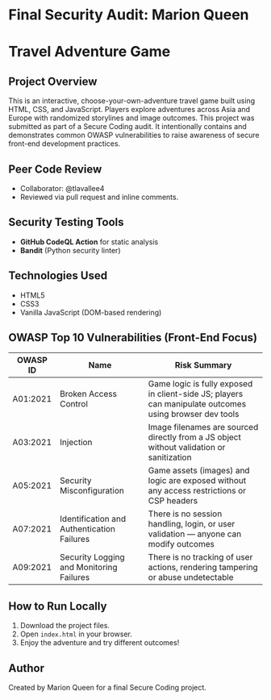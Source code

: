 # Final Security Audit: Marion Queen
# Travel Adventure Game

## Project Overview
This is an interactive, choose-your-own-adventure travel game built using HTML, CSS, and JavaScript. Players explore adventures across Asia and Europe with randomized storylines and image outcomes.
This project was submitted as part of a Secure Coding audit. It intentionally contains and demonstrates common OWASP vulnerabilities to raise awareness of secure front-end development practices.

## Peer Code Review
- Collaborator: @tlavallee4
- Reviewed via pull request and inline comments.

## Security Testing Tools
- **GitHub CodeQL Action** for static analysis
- **Bandit** (Python security linter)

## Technologies Used
- HTML5
- CSS3
- Vanilla JavaScript (DOM-based rendering)

## OWASP Top 10 Vulnerabilities (Front-End Focus)

| OWASP ID | Name | Risk Summary |
|----------|------|----------------|
| A01:2021 | Broken Access Control | Game logic is fully exposed in client-side JS; players can manipulate outcomes using browser dev tools |
| A03:2021 | Injection | Image filenames are sourced directly from a JS object without validation or sanitization |
| A05:2021 | Security Misconfiguration | Game assets (images) and logic are exposed without any access restrictions or CSP headers |
| A07:2021 | Identification and Authentication Failures | There is no session handling, login, or user validation — anyone can modify outcomes |
| A09:2021 | Security Logging and Monitoring Failures | There is no tracking of user actions, rendering tampering or abuse undetectable |


## How to Run Locally
1. Download the project files.
2. Open `index.html` in your browser.
3. Enjoy the adventure and try different outcomes!


## Author
Created by Marion Queen for a final Secure Coding project.


